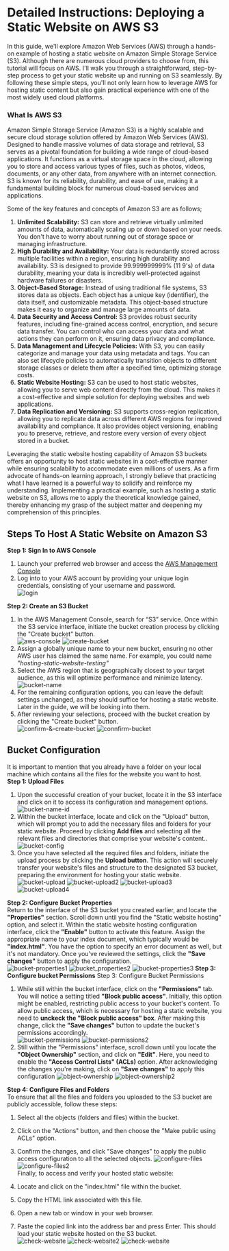 # **Detailed Instructions: Deploying a Static Website on AWS S3**
In this guide, we'll explore Amazon Web Services (AWS) through a hands-on example of hosting a static website on Amazon Simple Storage Service (S3). Although there are numerous cloud providers to choose from, this tutorial will focus on AWS. I'll walk you through a straightforward, step-by-step process to get your static website up and running on S3 seamlessly. By following these simple steps, you'll not only learn how to leverage AWS for hosting static content but also gain practical experience with one of the most widely used cloud platforms.

### **What Is AWS S3**
Amazon Simple Storage Service (Amazon S3) is a highly scalable and secure cloud storage solution offered by Amazon Web Services (AWS). Designed to handle massive volumes of data storage and retrieval, S3 serves as a pivotal foundation for building a wide range of cloud-based applications. It functions as a virtual storage space in the cloud, allowing you to store and access various types of files, such as photos, videos, documents, or any other data, from anywhere with an internet connection. S3 is known for its reliability, durability, and ease of use, making it a fundamental building block for numerous cloud-based services and applications.  

Some of the key features and concepts of Amazon S3 are as follows;
1. **Unlimited Scalability:** S3 can store and retrieve virtually unlimited amounts of data, automatically scaling up or down based on your needs. You don't have to worry about running out of storage space or managing infrastructure.
1. **High Durability and Availability:** Your data is redundantly stored across multiple facilities within a region, ensuring high durability and availability. S3 is designed to provide 99.999999999% (11 9's) of data durability, meaning your data is incredibly well-protected against hardware failures or disasters.
1. **Object-Based Storage:** Instead of using traditional file systems, S3 stores data as objects. Each object has a unique key (identifier), the data itself, and customizable metadata. This object-based structure makes it easy to organize and manage large amounts of data.
1. **Data Security and Access Control:** S3 provides robust security features, including fine-grained access control, encryption, and secure data transfer. You can control who can access your data and what actions they can perform on it, ensuring data privacy and compliance.
1. **Data Management and Lifecycle Policies:** With S3, you can easily categorize and manage your data using metadata and tags. You can also set lifecycle policies to automatically transition objects to different storage classes or delete them after a specified time, optimizing storage costs.
1. **Static Website Hosting:** S3 can be used to host static websites, allowing you to serve web content directly from the cloud. This makes it a cost-effective and simple solution for deploying websites and web applications.
1. **Data Replication and Versioning:** S3 supports cross-region replication, allowing you to replicate data across different AWS regions for improved availability and compliance. It also provides object versioning, enabling you to preserve, retrieve, and restore every version of every object stored in a bucket.

Leveraging the static website hosting capability of Amazon S3 buckets offers an opportunity to host static websites in a cost-effective manner while ensuring scalability to accommodate even millions of users. As a firm advocate of hands-on learning approach, I strongly believe that practicing what I have learned is a powerful way to solidify and reinforce my understanding. Implementing a practical example, such as hosting a static website on S3, allows me to apply the theoretical knowledge gained, thereby enhancing my grasp of the subject matter and deepening my comprehension of this principles. 

## **Steps To Host A Static Website on Amazon S3**
**Step 1: Sign In to AWS Console**
1. Launch your preferred web browser and access the [AWS Management Console](https://aws.amazon.com/)
2. Log into to your AWS account by providing your unique login credentials, consisting of your username and password.  
![login](./images/aws-web1.png)

**Step 2: Create an S3 Bucket**
1. In the AWS Management Console, search for “S3” service. Once within the S3 service interface, initiate the bucket creation process by clicking the  "Create bucket" button.  
![aws-console](./images/aws-web2.png)
![create-bucket](./images/aws-web3.png)
1. Assign a globally unique name to your new bucket, ensuring no other AWS user has claimed the same name. For example, you could name *"hosting-static-website-testing"* 
1. Select the AWS region that is geographically closest to your target audience, as this will optimize performance and minimize latency.  
![bucket-name](./images/aws-web4.png)
1. For the remaining configuration options, you can leave the default settings unchanged, as they should suffice for hosting a static website. Later in the guide, we will be looking into them.   
1. After reviewing your selections, proceed with the bucket creation by clicking the "Create bucket" button.  
![confirm-&-create-bucket](./images/aws-web5.png)
![connfirm-bucket](./images/aws-web6.png)

## **Bucket Configuration**
It is important to mention that you already have a folder on your local machine which contains all the files for the website you want to host.   
**Step 1: Upload Files**  
1. Upon the successful creation of your bucket, locate it in the S3 interface and click on it to access its configuration and management options.  
![bucket-name-id](./images/aws-web7.png)
1. Within the bucket interface, locate and click on the "Upload" button, which will prompt you to add the necessary files and folders for your static website. Proceed by clicking **Add files** and selecting all the relevant files and directories that comprise your website's content..  
![bucket-config](./images/aws-web8.png) 
1. Once you have selected all the required files and folders, initiate the upload process by clicking the **Upload button**. This action will securely transfer your website's files and structure to the designated S3 bucket, preparing the environment for hosting your static website.  
![bucket-upload](./images/aws-web9.png)
![bucket-upload2](./images/aws-web10.png)
![bucket-upload3](./images/aws-web11.png)
![bucket-upload4](./images/aws-web12.png)

**Step 2: Configure Bucket Properties**  
Return to the interface of the S3 bucket you created earlier, and locate the **"Properties"** section. Scroll down until you find the "Static website hosting" option, and select it. Within the static website hosting configuration interface, click the **"Enable"** button to activate this feature. Assign the appropriate name to your index document, which typically would be **"index.html"**. You have the option to specify an error document as well, but it's not mandatory. Once you've reviewed the settings, click the **"Save changes"** button to apply the configuration.  
![bucket-properties1](./images/aws-web13.png)
![bucket_properties2](./images/aws-web14.png)
![bucket-properties3](./images/aws-web15.png)
**Step 3: Configure bucket Permissions**
Step 3: Configure Bucket Permissions
1. While still within the bucket interface, click on the **"Permissions"** tab. You will notice a setting titled **"Block public access"**. Initially, this option might be enabled, restricting public access to your bucket's content. To allow public access, which is necessary for hosting a static website, you need to **unckeck the "Block public access" box**. After making this change, click the **"Save changes"** button to update the bucket's permissions accordingly.  
![bucket-permissions](./images/aws-web16.png)
![bucket-permissions2](./images/aws-web17.png)  
1. Still within the "Permissions" interface, scroll down until you locate the **"Object Ownership"** section, and click on **"Edit"**. Here, you need to enable the **"Access Control Lists" (ACLs)** option. After acknowledging the changes you're making, click on **"Save changes"** to apply this configuration 
![object-ownership](./images/aws-web18.png)
![object-ownership2](./images/aws-web19.png)

**Step 4: Configure Files and Folders**  
To ensure that all the files and folders you uploaded to the S3 bucket are publicly accessible, follow these steps:

1. Select all the objects (folders and files) within the bucket.
1. Click on the "Actions" button, and then choose the "Make public using ACLs" option.
1. Confirm the changes, and click "Save changes" to apply the public access configuration to all the selected objects.
![configure-files](./images/aws-web20.png)
![configure-files2](./images/aws-web21.png)  
Finally, to access and verify your hosted static website:

1. Locate and click on the "index.html" file within the bucket.
1. Copy the HTML link associated with this file.
1. Open a new tab or window in your web browser.
1. Paste the copied link into the address bar and press Enter. This should load your static website hosted on the S3 bucket.  
![check-website](./images/aws-web22.png)
![check-website2](./images/aws-web23.png)
![check-website](./images/aws-web24.png)

